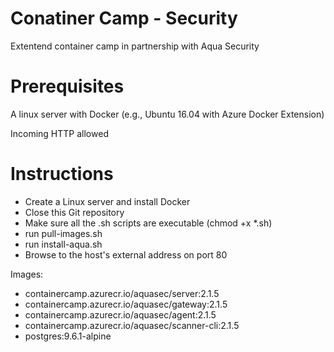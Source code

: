 # Conatiner Camp - Security

Extentend container camp in partnership with Aqua Security

# Prerequisites
A linux server with Docker (e.g., Ubuntu 16.04 with Azure Docker Extension)

Incoming HTTP allowed

# Instructions
* Create a Linux server and install Docker
* Close this Git repository
* Make sure all the .sh scripts are executable (chmod +x *.sh)
* run pull-images.sh
* run install-aqua.sh
* Browse to the host's external address on port 80

Images:
* containercamp.azurecr.io/aquasec/server:2.1.5
* containercamp.azurecr.io/aquasec/gateway:2.1.5
* containercamp.azurecr.io/aquasec/agent:2.1.5
* containercamp.azurecr.io/aquasec/scanner-cli:2.1.5
* postgres:9.6.1-alpine
